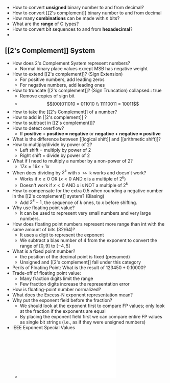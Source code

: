 - How to convert **unsigned** binary number to and from decimal?
- How to convert [[2's complement]] binary number to and from decimal
- How many **combinations** can be made with $n$ bits?
- What are the **range** of C types?
- How to convert bit sequences to and from **hexadecimal**?
-
## [[2's Complement]] System
- How does 2's Complement System represent numbers?
	- Normal binary place values except MSB has negative weight
- How to extend [[2's complement]]? (Sign Extension)
	- For positive numbers, add leading zeros
	- For negative numbers, add leading ones
- How to truncate [[2's complement]]? (Sign Truncation)
  collapsed:: true
	- Remove copies of sign bit
	-
	  $$[00]011010 = 011010 \\ 11110011 = 10011$$
- How to take the [[2's Complement]] of a number?
- How to add in [[2's complement]] ?
- How to subtract in [[2's complement]]?
- How to detect overflow?
	- If **positive + positive = negative** or **negative + negative = positive**
- What is the difference between [[logical shift]] and [[arithmetic shift]]?
- How to multiply/divide by power of 2?
	- Left shift = multiply by power of 2
	- Right shift = divide by power of 2
- What if I need to multiply a number by a non-power of 2?
	- $17x = 16x + 1x$
- When does dividing by $2^k$ with `x >> k` works and doesn't work?
	- Works if $x \ge 0$ OR ($x <0$ AND $x$ is a multiple of $2^k$)
	- Doesn't work if $x < 0$ AND $x$ is NOT a multiple of $2^k$
- How to compensate for the extra 0.5 when rounding a negative number in the [[2's complement]] system? (Biasing)
	- Add $2^k-1$, the sequence of $k$ ones, to $x$ before shifting.
- Why use floating point value?
	- It can be used to represent very small numbers and very large numbers.
- How does floating point numbers represent more range than int with the same amount of bits (32/64)?
	- It uses a digit to represent the exponent
	- We subtract a bias number of 4 from the exponent to convert the range of $[0,9]$ to $[-4, 5]$
- What is a fixed point number?
	- the position of the decimal point is fixed (presumed)
	- Unsigned and [[2's complement]] fall under this category
- Perils of Floating Point: What is the result of $123450 + 0.10000$?
- Trade-off of floating point value:
	- Many fraction digits limit the range
	- Few fraction digits increase the representation error
- How is floating-point number normalized?
- What does the Excess-N exponent representation mean?
- Why put the exponent field before the fraction?
	- We should look at the exponent first to compare FP values; only look at the fraction if the exponents are equal
	- By placing the exponent field first we can compare entire FP values as single bit strings (i.e., as if they were unsigned numbers)
- IEEE Exponent Special Values
	- ![CS356Unit03_FP.pdf](../assets/CS356Unit03_FP_1631175822688_0.pdf)